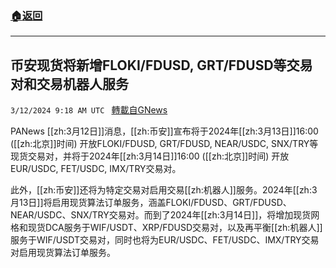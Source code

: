 ###  [:house:返回](README.md)
---


## 币安现货将新增FLOKI/FDUSD, GRT/FDUSD等交易对和交易机器人服务
`3/12/2024 9:18 AM UTC ` [轉載自GNews](https://gnews.org/articles/2386986)

PANews [[zh:3月12日]]消息，[[zh:币安]]宣布将于2024年[[zh:3月13日]]16:00 ([[zh:北京]]时间) 开放FLOKI/FDUSD, GRT/FDUSD, NEAR/USDC, SNX/TRY等现货交易对，并将于2024年[[zh:3月14日]]16:00 ([[zh:北京]]时间) 开放EUR/USDC, FET/USDC, IMX/TRY交易对。

此外，[[zh:币安]]还将为特定交易对启用交易[[zh:机器人]]服务。2024年[[zh:3月13日]]将启用现货算法订单服务，涵盖FLOKI/FDUSD、GRT/FDUSD、NEAR/USDC、SNX/TRY交易对。而到了2024年[[zh:3月14日]]，将增加现货网格和现货DCA服务于WIF/USDT、XRP/FDUSD交易对，以及再平衡[[zh:机器人]]服务于WIF/USDT交易对，同时也将为EUR/USDC、FET/USDC、IMX/TRY交易对启用现货算法订单服务。
